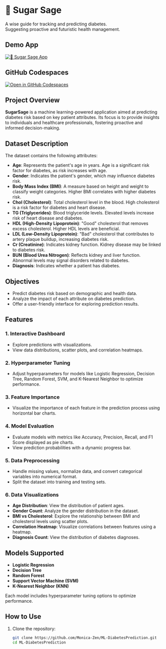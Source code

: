 # 🧬 Sugar Sage

A wise guide for tracking and predicting diabetes.  
Suggesting proactive and futuristic health management.

## Demo App

[![🧬 Sugar Sage App](https://static.streamlit.io/badges/streamlit_badge_white.svg)](https://ml-diabetesprediction.streamlit.app/)

## GitHub Codespaces

[![Open in GitHub Codespaces](https://github.com/codespaces/badge.svg)](https://github.com/Monica-Zen/ML-DiabetesPrediction)


## Project Overview

**SugarSage** is a machine learning-powered application aimed at predicting diabetes risk based on key patient attributes. Its focus is to provide insights to individuals and healthcare professionals, fostering proactive and informed decision-making.


## Dataset Description

The dataset contains the following attributes:

- **Age**: Represents the patient's age in years. Age is a significant risk factor for diabetes, as risk increases with age.
- **Gender**: Indicates the patient's gender, which may influence diabetes risk.
- **Body Mass Index (BMI)**: A measure based on height and weight to classify weight categories. Higher BMI correlates with higher diabetes risk.
- **Chol (Cholesterol)**: Total cholesterol level in the blood. High cholesterol is a risk factor for diabetes and heart disease.
- **TG (Triglycerides)**: Blood triglyceride levels. Elevated levels increase risk of heart disease and diabetes.
- **HDL (High-Density Lipoprotein)**: "Good" cholesterol that removes excess cholesterol. Higher HDL levels are beneficial.
- **LDL (Low-Density Lipoprotein)**: "Bad" cholesterol that contributes to artery plaque buildup, increasing diabetes risk.
- **Cr (Creatinine)**: Indicates kidney function. Kidney disease may be linked to diabetes risk.
- **BUN (Blood Urea Nitrogen)**: Reflects kidney and liver function. Abnormal levels may signal disorders related to diabetes.
- **Diagnosis**: Indicates whether a patient has diabetes.


## Objectives

- Predict diabetes risk based on demographic and health data.
- Analyze the impact of each attribute on diabetes prediction.
- Offer a user-friendly interface for exploring prediction results.


## Features

### 1. **Interactive Dashboard**

- Explore predictions with visualizations.
- View data distributions, scatter plots, and correlation heatmaps.

### 2. **Hyperparameter Tuning**

- Adjust hyperparameters for models like Logistic Regression, Decision Tree, Random Forest, SVM, and K-Nearest Neighbor to optimize performance.

### 3. **Feature Importance**

- Visualize the importance of each feature in the prediction process using horizontal bar charts.

### 4. **Model Evaluation**

- Evaluate models with metrics like Accuracy, Precision, Recall, and F1 Score displayed as pie charts.
- View prediction probabilities with a dynamic progress bar.

### 5. **Data Preprocessing**

- Handle missing values, normalize data, and convert categorical variables into numerical format.
- Split the dataset into training and testing sets.

### 6. **Data Visualizations**

- **Age Distribution**: View the distribution of patient ages.
- **Gender Count**: Analyze the gender distribution in the dataset.
- **BMI vs Cholesterol**: Explore the relationship between BMI and cholesterol levels using scatter plots.
- **Correlation Heatmap**: Visualize correlations between features using a heatmap.
- **Diagnosis Count**: View the distribution of diabetes diagnoses.


## Models Supported

- **Logistic Regression**
- **Decision Tree**
- **Random Forest**
- **Support Vector Machine (SVM)**
- **K-Nearest Neighbor (KNN)**

Each model includes hyperparameter tuning options to optimize performance.


## How to Use

1. Clone the repository:
   ```bash
   git clone https://github.com/Monica-Zen/ML-DiabetesPrediction.git
   cd ML-DiabetesPrediction
   ```
